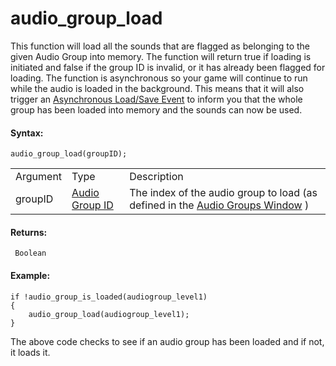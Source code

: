 # audio_group_load

This function will load all the sounds that are flagged as belonging to
the given Audio Group into memory. The function will return true if
loading is initiated and false if the group ID is invalid, or it has
already been flagged for loading. The function is asynchronous so your
game will continue to run while the audio is loaded in the background.
This means that it will also trigger an [Asynchronous Load/Save
Event](../../../../../The_Asset_Editors/Object_Properties/Async_Events/Save_Load)
to inform you that the whole group has been loaded into memory and the
sounds can now be used.

#### Syntax:

``` gml
audio_group_load(groupID);
```

|          |                                                                                                                             |                                                                                                                           |
|----------|-----------------------------------------------------------------------------------------------------------------------------|---------------------------------------------------------------------------------------------------------------------------|
| Argument | Type                                                                                                                        | Description                                                                                                               |
| groupID  |  [Audio Group ID](../../../../../../GameMaker_Language/GML_Reference/Asset_Management/Audio/Audio_Groups/Audio_Groups)  | The index of the audio group to load (as defined in the [Audio Groups Window](../../../../../Settings/Audio_Groups) ) |

#### Returns:

``` gml
 Boolean
```

#### Example:

``` gml
if !audio_group_is_loaded(audiogroup_level1)
{
    audio_group_load(audiogroup_level1);
}
```

The above code checks to see if an audio group has been loaded and if
not, it loads it.

